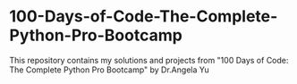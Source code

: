 # 100-Days-of-Code-The-Complete-Python-Pro-Bootcamp
This repository contains my solutions and projects from "100 Days of Code: The Complete Python Pro Bootcamp" by Dr.Angela Yu
